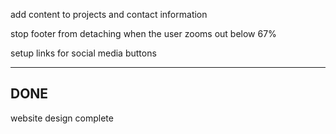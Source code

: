add content to projects and contact information

stop footer from detaching when the user zooms out below 67%

setup links for social media buttons

------------------------------------------------------------------------------------------------------
DONE
------------------------------------------------------------------------------------------------------

website design complete